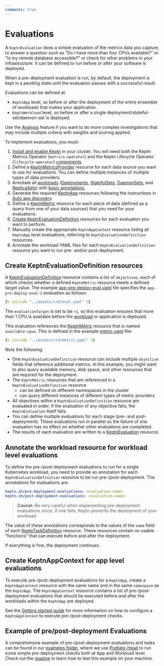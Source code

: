```yaml
---
comments: true
---
```


# Evaluations

A `KeptnEvaluation` does a simple evaluation of the metrics data you capture,
to answer a question such as "Do I have more than four CPUs available?"
or "Is my remote database accessible?"
or check for other problems in your infrastructure.
It can be defined to run before or after your software is deployed.

When a pre-deployment evaluation is run, by default,
the deployment is kept in a pending state
until the evaluation passes with a successful result.

Evaluations can be defined at:

- `KeptnApp` level, so before or after the deployment of the
  entire ensemble of workloads that makes your application.
- `KeptnWorkload` level, so before or after a single deployment/stateful-set/daemon-set is deployed.

Use the
[Analysis](slo.md)
feature if you want to do more complex investigations
that may include multiple criteria with weights and scoring applied.

To implement evaluations, you must:

1. [Install and enable Keptn](../installation/index.md)
   in your cluster.
   You will need both the
   Keptn Metrics Operator (`metrics-operator`)
   and the Keptn Lifecycle Operator (`lifecycle-operator`)
   [components](../components/index.md).
1. Define a
   [KeptnMetricsProvider](../reference/crd-reference/metricsprovider.md)
   resource for each data source you want to use for evaluations.
   You can define multiple instances of multiple types of data providers.
1. Annotate all
   [workloads](https://kubernetes.io/docs/concepts/workloads/)
   ([Deployments](https://kubernetes.io/docs/concepts/workloads/controllers/deployment/),
   [StatefulSets](https://kubernetes.io/docs/concepts/workloads/controllers/statefulset/),
   [DaemonSets](https://kubernetes.io/docs/concepts/workloads/controllers/daemonset/),
   and
   [ReplicaSets](https://kubernetes.io/docs/concepts/workloads/controllers/replicaset/))
   with
   [basic annotations](integrate.md#basic-annotations).
1. Generate the required
   [KeptnApp](../reference/crd-reference/app.md)
   resources following the instructions in
   [Auto app discovery](auto-app-discovery.md).
1. Define a
   [KeptnMetric](../reference/crd-reference/metric.md)
   resource for each piece of data
   (defined as a query from one of your data sources)
   that you need for your evaluations.
1. [Create KeptnEvaluationDefinition](#create-keptnevaluationdefinition-resources)
   resources for each evaluation you want to perform.
1. Manually create the appropriate `KeptnAppContext` resource
   listing all `KeptnApp` level evaluations, referring to `KeptnEvaluationDefinition` resources
1. Annotate the workload YAML files for each `KeptnEvaluationDefinition` resource
   you want to run pre- and/or post-deployment.

## Create KeptnEvaluationDefinition resources

A
[KeptnEvaluationDefinition](../reference/crd-reference/evaluationdefinition.md)
resource contains a list of `objectives`,
each of which checks whether a defined `KeptnMetric` resource
meets a defined target value.
The example
[app-pre-deploy-eval.yaml](https://github.com/keptn/lifecycle-toolkit/blob/main/examples/sample-app/version-2/app-pre-deploy-eval.yaml)
file specifies the `app-pre-deploy-eval-2` evaluation as follows:

```yaml
{% include "../assets/crd/eval.yaml" %}
```

The `evaluationTarget` is set to be `>1`,
so this evaluation ensures that more than 1 CPU is available
before the [workload](https://kubernetes.io/docs/concepts/workloads/) or application is deployed.

This evaluation references the
[KeptnMetric](../reference/crd-reference/metric.md) resource
that is named  `available-cpus`.
This is defined in the example
[metric.yaml](https://github.com/keptn/lifecycle-toolkit/blob/main/examples/sample-app/base/metric.yaml)
file:

```yaml
{% include "../assets/crd/metric.yaml" %}
```

Note the following:

- One `KeptnEvaluationDefinition` resource can include
  multiple `objective` fields that reference additional metrics.
  In this example, you might want to also query
  available memory, disk space, and other resources
  that are required for the deployment.
- The `KeptnMetric` resources that are referenced
  in a `KeptnEvaluationDefinition` resource
  - can be defined on different namespaces in the cluster
  - can query different instances of different types of metric providers
- All objectives within a `KeptnEvaluationDefinition` resource
  are evaluated in order.
  If the evaluation of any objective fails,
  the `KeptnEvaluation` itself fails.
- You can define multiple evaluations
  for each stage (pre- and post-deployment).
  These evaluations run in parallel so the failure of one evaluation
  has no effect on whether other evaluations are completed.
- The results of each evaluation
  are written to a
  [KeptnEvaluation](../reference/api-reference/lifecycle/v1beta1/index.md#keptnevaluation)
  resource.

## Annotate the workload resource for workload level evaluations

To define the pre-/post-deployment evaluations to run
for a single Kubernetes workload, you need to provide an annotation
for each `KeptnEvaluationDefinition` resource to be run
pre-/post-deployment.
The annotations for evaluations are:

```yaml
keptn.sh/pre-deployment-evaluations: <evaluation-name>
keptn.sh/post-deployment-evaluations: <evaluation-name>
```

   > **Caveat:** Be very careful when implementing pre-deployment evaluations
     since, if one fails, Keptn prevents the deployment of your workload.
   >

The value of these annotations corresponds
to the values of the `name` field of each
[KeptnTaskDefinition](../reference/crd-reference/taskdefinition.md)
resource.
These resources contain re-usable "functions"
that can execute before and after the deployment.

If everything is fine, the deployment continues.

## Create KeptnAppContext for app level evaluations

To execute pre-/post-deployment evaluations for a `KeptnApp`,
create a `KeptnAppContext` resource with the same name and in the same `namespace` as the `KeptnApp`.
The `KeptnAppContext` resource contains a list of
pre-/post-deployment evaluations
that should be executed before and after the
workloads within the `KeptnApp` are deployed.

See the [Getting started guide](../getting-started/lifecycle-management.md#more-control-over-the-application)
for more information on how to configure a `KeptnAppContext`
to execute pre-/post-deployment checks.

## Example of pre/post-deployment Evaluations

A comprehensive example of pre-/post-deployment
evaluations and tasks can be found in our
[examples folder](https://github.com/keptn/lifecycle-toolkit/tree/main/examples/sample-app),
where we use [Podtato-Head](https://github.com/podtato-head/podtato-head)
to run some simple pre-deployment checks both at App and Workload level.
Check out the [readme](https://github.com/keptn/lifecycle-toolkit/blob/main/examples/sample-app/README.md)
to learn how to test this example on your machine.
